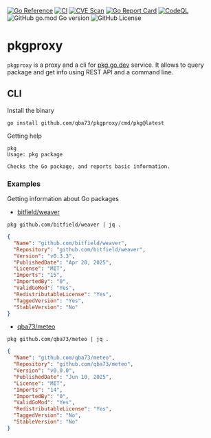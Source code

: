 [![Go Reference](https://pkg.go.dev/badge/github.com/qba73/pkgproxy.svg)](https://pkg.go.dev/github.com/qba73/pkgproxy)
[![CI](https://github.com/qba73/pkgproxy/actions/workflows/ci.yml/badge.svg?branch=main)](https://github.com/qba73/pkgproxy/actions/workflows/ci.yml)
[![CVE Scan](https://github.com/qba73/pkgproxy/actions/workflows/cvescan.yml/badge.svg?branch=main)](https://github.com/qba73/pkgproxy/actions/workflows/cvescan.yml)
[![Go Report Card](https://goreportcard.com/badge/github.com/qba73/pkgproxy)](https://goreportcard.com/report/github.com/qba73/pkgproxy)
[![CodeQL](https://github.com/qba73/pkgproxy/actions/workflows/github-code-scanning/codeql/badge.svg?branch=main)](https://github.com/qba73/pkgproxy/actions/workflows/github-code-scanning/codeql)
![GitHub go.mod Go version](https://img.shields.io/github/go-mod/go-version/qba73/pkgproxy)
![GitHub License](https://img.shields.io/github/license/qba73/pkgproxy)




# pkgproxy

`pkgproxy` is a proxy and a cli for [pkg.go.dev](https://pkg.go.dev) service. It allows to query package and get info using REST API and a command line.

## CLI

Install the binary

```shell
go install github.com/qba73/pkgproxy/cmd/pkg@latest
```

Getting help

```shell
pkg
Usage: pkg package

Checks the Go package, and reports basic information.
```

### Examples

Getting information about Go packages

- [bitfield/weaver](https://pkg.go.dev/github.com/bitfield/weaver)

```shell
pkg github.com/bitfield/weaver | jq .
```
```json
{
  "Name": "github.com/bitfield/weaver",
  "Repository": "github.com/bitfield/weaver",
  "Version": "v0.3.3",
  "PublishedDate": "Apr 20, 2025",
  "License": "MIT",
  "Imports": "15",
  "ImportedBy": "0",
  "ValidGoMod": "Yes",
  "RedistributableLicense": "Yes",
  "TaggedVersion": "Yes",
  "StableVersion": "No"
}
```

- [qba73/meteo](https://pkg.go.dev/github.com/qba73/meteo)

```shell
pkg github.com/qba73/meteo | jq .
```
```json
{
  "Name": "github.com/qba73/meteo",
  "Repository": "github.com/qba73/meteo",
  "Version": "v0.0.0",
  "PublishedDate": "Jun 10, 2025",
  "License": "MIT",
  "Imports": "14",
  "ImportedBy": "0",
  "ValidGoMod": "Yes",
  "RedistributableLicense": "Yes",
  "TaggedVersion": "No",
  "StableVersion": "No"
}
```
